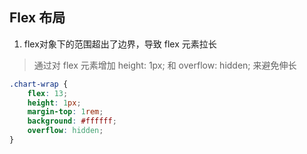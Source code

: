 ## Flex 布局
1. flex对象下的范围超出了边界，导致 flex 元素拉长
> 通过对 flex 元素增加 height: 1px; 和 overflow: hidden; 来避免伸长
```css
.chart-wrap {
    flex: 13;
    height: 1px;
    margin-top: 1rem;
    background: #ffffff;
    overflow: hidden;
}
```